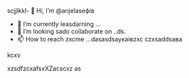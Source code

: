 scjjlkkl- 👋 Hi, I’m @anjelaseфів
- 🌱 I’m currently leasdarning ...
- 💞️ I’m looking sado collaborate on ..ds.
- 📫 How to reach zxcme ...dasasdsaукаівzxc
czxsaddsaва
<!---XCVczxcasdsadcxvbvnsfdxcvчсм
anjelase/anjelase is a ✨ special ✨ repository because its `README.md` (this file) appearsa on your GitHub profile.
You can click txbnhe Preview link to dtake a lookasdascxz at your changes.dasvcvdf
--->kcxv
xzsdfzcxafsxXZacscxz
as
